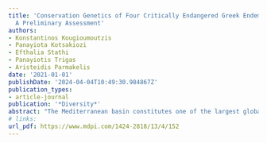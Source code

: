 ```yaml
---
title: 'Conservation Genetics of Four Critically Endangered Greek Endemic Plants:
  A Preliminary Assessment'
authors:
- Konstantinos Kougioumoutzis
- Panayiota Kotsakiozi
- Efthalia Stathi
- Panayiotis Trigas
- Aristeidis Parmakelis
date: '2021-01-01'
publishDate: '2024-04-04T10:49:30.984867Z'
publication_types:
- article-journal
publication: '*Diversity*'
abstract: "The Mediterranean basin constitutes one of the largest global biodiversity hotspots, hosting more than 11,000 endemic plants, and it is recognised as an area with a high proportion of threatened taxa. Nevertheless, only a tiny fraction of the threatened Mediterranean endemics have their genetic diversity assessed, and we are unaware if and how climate change might impact their conservation status. This is even more pronounced in Eastern Mediterranean countries with a rich endemic flora, such as Greece, which hosts a large portion of the plant taxa assessed at the European level under the IUCN criteria. Using inter simple sequence repeats (ISSR) markers and species distribution models, we analysed the genetic diversity and investigated the impacts of climate change on four critically endangered and extremely narrow and rare Greek island endemic plants, namely *Aethionema retsina*, *Allium iatrouinum*, *Convolvulus argyrothamnos*, and *Saponaria jagelii*. All four species are facing intense anthropogenic threats and display moderate genetic diversity (uHe: 0.254–0.322), while climate change is expected to have a profound impact on their range size during the coming decades. A combination of in- and ex-situ measures, such as population reinforcement and seed bank conservation, are urgently needed in order to preserve these highly threatened and rare Greek endemics."
# links:
url_pdf: https://www.mdpi.com/1424-2818/13/4/152
---
```

